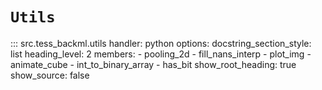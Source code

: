 # `Utils`

::: src.tess_backml.utils
    handler: python
    options:
      docstring_section_style: list
      heading_level: 2
      members:
        - pooling_2d
        - fill_nans_interp
        - plot_img
        - animate_cube
        - int_to_binary_array
        - has_bit
      show_root_heading: true
      show_source: false